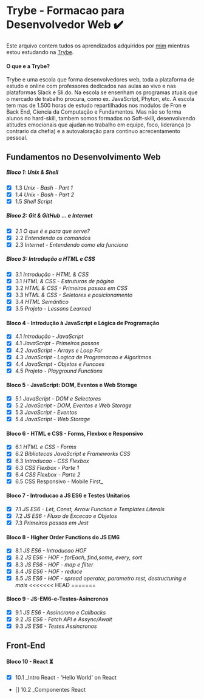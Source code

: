# Trybe - Formacao para Desenvolvedor Web :heavy_check_mark:

Este arquivo contem tudos os aprendizados adquiridos por [mim](https://www.linkedin.com/in/miguelangellofredo/) mientras estou estudando na [Trybe](https://www.betrybe.com/).

#### O que e a Trybe? 

Trybe e uma escola que forma desenvolvedores web, toda a plataforma de estudo e online com professores dedicados nas aulas ao vivo e nas plataformas Slack e Sli.do. Na escola se ensenham os programas atuais que o mercado de trabalho procura, como ex. JavaScript, Phyton, etc. 
A escola tem mas de 1.500 horas de estudo repartilhados nos modulos de Fron e Back End, Ciencia da Computação e Fundamentos. 
Mas não so forma alunos no hard-skill, tambem somos formados no Soft-skill, desenvolvendo atitudes emocionais que ajudan no trabalho em equipe, foco, liderança (o contrario da chefia) e a autovaloração para continuo acrecentamento pessoal.

## Fundamentos no Desenvolvimento Web


##### Bloco 1: Unix & Shell

- [x] 1.3 _Unix - Bash - Part 1_
- [x] 1.4 _Unix - Bash - Part 2_
- [x] 1.5 _Shell Script_

##### Bloco 2: Git & GitHub ... e Internet

- [x] 2.1 _O que é e para que serve?_
- [x] 2.2 _Entendendo os comandos_
- [x] 2.3 _Internet - Entendendo como ela funciona_

##### Bloco 3: Introdução a HTML e CSS

- [x] 3.1 _Introdução - HTML & CSS_
- [x] 3.1 _HTML & CSS - Estruturas de página_
- [x] 3.2 _HTML & CSS - Primeiros passos em CSS_
- [x] 3.3 _HTML & CSS - Seletores e posicionamento_
- [x] 3.4 _HTML Semântico_
- [x] 3.5 _Projeto - Lessons Learned_

#### Bloco 4 - Introdução à JavaScript e Lógica de Programação

- [x] 4.1 _Introdução - JavaScript_
- [x] 4.1 _JavaScript - Primeiros passos_
- [x] 4.2 _JavaScript - Arrays e Loop For_
- [x] 4.3 _JavaScript - Logica de Programacao e Algoritmos_
- [x] 4.4 _JavaScript - Objetos e Funcoes_
- [x] 4.5 _Projeto - Playground Functions_ 

#### Bloco 5 - JavaScript: DOM, Eventos e Web Storage

- [x] 5.1 _JavaScript - DOM e Selectores_
- [x] 5.2 _JavaScript - DOM, Eventos e Web Storage_
- [x] 5.3 _JavaScript - Eventos_
- [x] 5.4 _JavaScript - Web Storage_

#### Bloco 6 - HTML e CSS - Forms, Flexbox e Responsivo

- [x] 6.1 _HTML e CSS - Forms_
- [x] 6.2 _Bibliotecas JavaScript e Frameworks CSS_
- [x] 6.3 _Introducao - CSS Flexbox_
- [x] 6.3 _CSS Flexbox - Parte 1_
- [x] 6.4 _CSS Flexbox - Parte 2_
- [x] 6.5 CSS Responsivo - Mobile First_

#### Bloco 7 - Introducao a JS ES6 e Testes Unitarios

- [x] 7.1 _JS ES6 - Let, Const, Arrow Function e Templates Literals_
- [x] 7.2 _JS ES6 - Fluxo de Excecao e Objetos_
- [x] 7.3 _Primeiros passos em Jest_

#### Bloco 8 - Higher Order Functions do JS EM6

- [x] 8.1 _JS ES6 - Introducao HOF_
- [x] 8.2 _JS ES6 - HOF - forEach, find,some, every, sort_
- [x] 8.3 _JS ES6 - HOF - map e filter_
- [x] 8.4 _JS ES6 - HOF - reduce_
- [x] 8.5 _JS ES6 - HOF - spread operator, parametro rest, destructuring e mais_
<<<<<<< HEAD
=======

#### Bloco 9 - JS-EM6-e-Testes-Asincronos

- [x] 9.1 _JS ES6 - Assincrono e Callbacks_
- [x] 9.2 _JS ES6 - Fetch API e Assync/Await_
- [x] 9.3 _JS ES6 - Testes Assincronos_

## Front-End

#### Bloco 10 - React :hourglass_flowing_sand:

- [x] 10.1 _Intro React - 'Hello World' on React
- [] 10.2 _Componentes React
